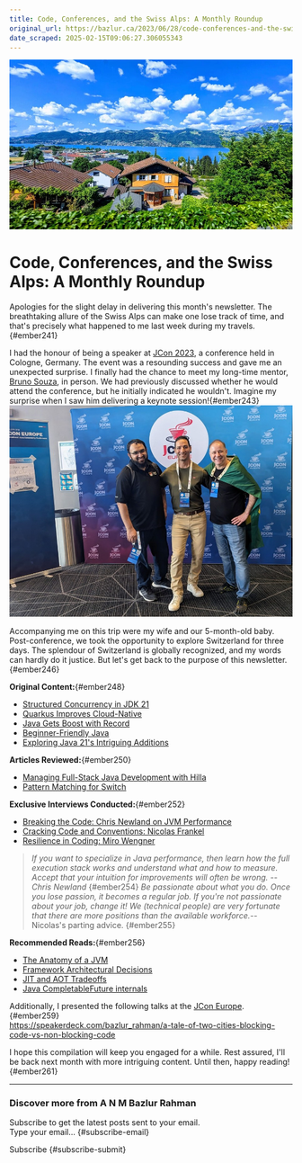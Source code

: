 ```yaml
---
title: Code, Conferences, and the Swiss Alps: A Monthly Roundup
original_url: https://bazlur.ca/2023/06/28/code-conferences-and-the-swiss-alps-a-monthly-roundup/
date_scraped: 2025-02-15T09:06:27.306055343
---
```


![](images/1687906864391.jpeg)

Code, Conferences, and the Swiss Alps: A Monthly Roundup
========================================================

Apologies for the slight delay in delivering this month's newsletter. The breathtaking allure of the Swiss Alps can make one lose track of time, and that's precisely what happened to me last week during my travels.{#ember241}

I had the honour of being a speaker at [JCon 2023](https://sched.co/1LgSj), a conference held in Cologne, Germany. The event was a resounding success and gave me an unexpected surprise. I finally had the chance to meet my long-time mentor, [Bruno Souza](https://www.linkedin.com/in/brjavaman?miniProfileUrn=urn%3Ali%3Afs_miniProfile%3AACoAAAAFPQsBWOMYdNqXsvhAxcjYibZPkgh8zA0), in person. We had previously discussed whether he would attend the conference, but he initially indicated he wouldn't. Imagine my surprise when I saw him delivering a keynote session!{#ember243}  
![](images/pxl-20230622-091632248.jpg)

Accompanying me on this trip were my wife and our 5-month-old baby. Post-conference, we took the opportunity to explore Switzerland for three days. The splendour of Switzerland is globally recognized, and my words can hardly do it justice. But let's get back to the purpose of this newsletter.{#ember246}

**Original Content:**{#ember248}

* [Structured Concurrency in JDK 21](https://www.infoq.com/news/2023/06/structured-concurrency-jdk-21/)
* [Quarkus Improves Cloud-Native](https://www.infoq.com/news/2023/05/quarkus-improves-cloud-native)
* [Java Gets Boost with Record](https://www.infoq.com/news/2023/05/java-gets-boost-with-record)
* [Beginner-Friendly Java](https://www.infoq.com/news/2023/05/beginner-friendly-java/)
* [Exploring Java 21's Intriguing Additions](https://foojay.io/today/exploring-java-21s-intriguing-additions-unveiling-new-features-part-1/)

**Articles Reviewed:**{#ember250}

* [Managing Full-Stack Java Development with Hilla](https://www.infoq.com/articles/how-to-manage-full-stack-java-development-with-hilla/)
* [Pattern Matching for Switch](https://www.infoq.com/articles/pattern-matching-for-switch/)

**Exclusive Interviews Conducted:**{#ember252}

* [Breaking the Code: Chris Newland on JVM Performance](https://foojay.io/today/breaking-the-code-how-chris-newland-is-changing-the-game-in-jvm-performance/)
* [Cracking Code and Conventions: Nicolas Frankel](https://foojay.io/today/cracking-code-and-conventions-an-exclusive-interview-with-nicolas-frankel/)
* [Resilience in Coding: Miro Wengner](https://foojay.io/today/resilience-in-coding-miro-wengner-on-thriving-in-the-software-industry/)

> *If you want to specialize in Java performance, then learn how the full execution stack works and understand what and how to measure. Accept that your intuition for improvements will often be wrong. -- Chris Newland*
> {#ember254}
> *Be passionate about what you do. Once you lose passion, it becomes a regular job. If you're not passionate about your job, change it! We (technical people) are very fortunate that there are more positions than the available workforce.*-- Nicolas's parting advice.
> {#ember255}

**Recommended Reads:**{#ember256}

* [The Anatomy of a JVM](https://foojay.io/today/the-anatomy-of-a-jvm/)
* [Framework Architectural Decisions](https://www.infoq.com/articles/framework-architectural-decisions/)
* [JIT and AOT Tradeoffs](https://www.infoq.com/presentations/jit-aot-tradeoffs/)
* [Java CompletableFuture internals](https://deepakvadgama.com/blog/completable-future-internals/)

Additionally, I presented the following talks at the [JCon Europe](https://2023.europe.jcon.one/).{#ember259}  
<https://speakerdeck.com/bazlur_rahman/a-tale-of-two-cities-blocking-code-vs-non-blocking-code>  

I hope this compilation will keep you engaged for a while. Rest assured, I'll be back next month with more intriguing content. Until then, happy reading!{#ember261}  

*** ** * ** ***

### Discover more from A N M Bazlur Rahman

Subscribe to get the latest posts sent to your email.  
Type your email... {#subscribe-email}

Subscribe {#subscribe-submit}
